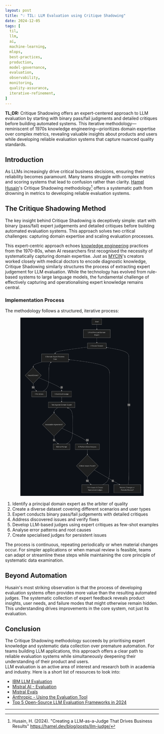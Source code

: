 ```yaml
---
layout: post
title: "💡 TIL: LLM Evaluation using Critique Shadowing"
date: 2024-12-05
tags: [
  til,
  llm,
  ai,
  machine-learning,
  mlops,
  best-practices,
  production,
  model-governance,
  evaluation,
  observability,
  monitoring,
  quality-assurance,
  iterative-refinement,
]
---
```


**TL;DR:** Critique Shadowing offers an expert-centered approach to LLM
evaluation by starting with binary pass/fail judgments and detailed critiques
before building automated systems. This iterative methodology—reminiscent of
1970s knowledge engineering—prioritizes domain expertise over complex metrics,
revealing valuable insights about products and users while developing reliable
evaluation systems that capture nuanced quality standards.

<!--more-->

## Introduction

As LLMs increasingly drive critical business decisions, ensuring their
reliability becomes paramount. Many teams struggle with complex metrics and
scoring systems that lead to confusion rather than clarity.
[Hamel Husain](https://hamel.dev/)'s Critique Shadowing methodology[^1] offers a
systematic path from drowning in metrics to developing reliable evaluation
systems.

## The Critique Shadowing Method

The key insight behind Critique Shadowing is deceptively simple: start with
binary (pass/fail) expert judgements and detailed critiques before building
automated evaluation systems. This approach solves two critical challenges:
capturing domain expertise and scaling evaluation processes.

This expert-centric approach echoes
[knowledge engineering](https://en.wikipedia.org/wiki/Knowledge_engineering)
practices from the 1970-80s, when AI researchers first recognised the necessity
of systematically capturing domain expertise. Just as
[MYCIN](https://en.wikipedia.org/wiki/Mycin)'s creators worked closely with
medical doctors to encode diagnostic knowledge, Critique Shadowing similarly
structures the process of extracting expert judgement for LLM evaluation. While
the technology has evolved from rule-based systems to large language models, the
fundamental challenge of effectively capturing and operationalising expert
knowledge remains central.

### Implementation Process

The methodology follows a structured, iterative process:

<center>
    <img src="https://raw.githubusercontent.com/ai-mindset/ai-mindset.github.io/refs/heads/master/images/Critique%20Framework%20Hamel%20Husain.png" width="80%" height="80%"/>
</center>

1. Identify a principal domain expert as the arbiter of quality
2. Create a diverse dataset covering different scenarios and user types
3. Expert conducts binary pass/fail judgements with detailed critiques
4. Address discovered issues and verify fixes
5. Develop LLM-based judges using expert critiques as few-shot examples
6. Analyse error patterns and root causes
7. Create specialised judges for persistent issues

The process is continuous, repeating periodically or when material changes
occur. For simpler applications or when manual review is feasible, teams can
adapt or streamline these steps while maintaining the core principle of
systematic data examination.

## Beyond Automation

Husain's most striking observation is that the process of developing evaluation
systems often provides more value than the resulting automated judges. The
systematic collection of expert feedback reveals product insights, user needs,
and failure modes that might otherwise remain hidden. This understanding drives
improvements in the core system, not just its evaluation.

## Conclusion

The Critique Shadowing methodology succeeds by prioritising expert knowledge and
systematic data collection over premature automation. For teams building LLM
applications, this approach offers a clear path to reliable evaluation systems
while simultaneously deepening their understanding of their product and users.\
LLM evaluation is an active area of interest and research both in academia and
industry. Here is a short list of resources to look into:

- [IBM LLM Evaluation](https://www.ibm.com/think/topics/llm-evaluation)
- [Mistral AI - Evaluation](https://docs.mistral.ai/guides/evaluation/)
- [Mistral Evals](https://github.com/mistralai/mistral-evals)
- [Anthropic - Using the Evaluation Tool](https://docs.anthropic.com/en/docs/test-and-evaluate/eval-tool)
- [Top 5 Open-Source LLM Evaluation Frameworks in 2024](https://dev.to/guybuildingai/-top-5-open-source-llm-evaluation-frameworks-in-2024-98m)

---

[^1]: Husain, H. (2024). "Creating a LLM-as-a-Judge That Drives Business
    Results" https://hamel.dev/blog/posts/llm-judge/
